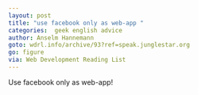 ```yaml
---
layout: post
title: "use facebook only as web-app "
categories:  geek english advice
author: Anselm Hannemann
goto: wdrl.info/archive/93?ref=speak.junglestar.org
go: figure
via: Web Development Reading List
---
```

Use facebook only as web-app!
